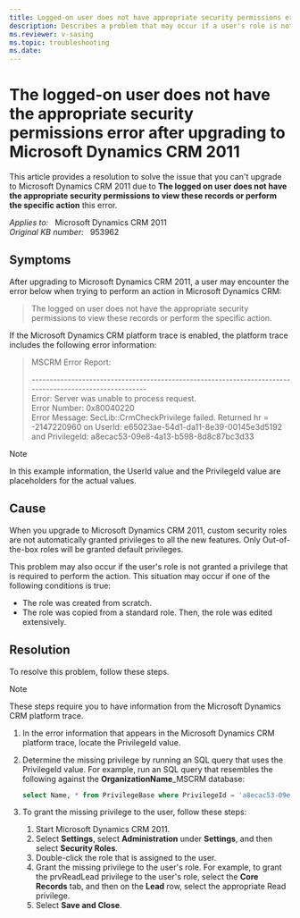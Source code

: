 ```yaml
---
title: Logged-on user does not have appropriate security permissions error after upgrading 
description: Describes a problem that may occur if a user's role is not granted a required privilege. Explains how to determine the missing privilege and grant it to the user.
ms.reviewer: v-sasing
ms.topic: troubleshooting
ms.date: 
---
```

# The logged-on user does not have the appropriate security permissions error after upgrading to Microsoft Dynamics CRM 2011

This article provides a resolution to solve the issue that you can't upgrade to Microsoft Dynamics CRM 2011 due to **The logged on user does not have the appropriate security permissions to view these records or perform the specific action**  this error.

_Applies to:_ &nbsp; Microsoft Dynamics CRM 2011  
_Original KB number:_ &nbsp; 953962

## Symptoms

After upgrading to Microsoft Dynamics CRM 2011, a user may encounter the error below when trying to perform an action in Microsoft Dynamics CRM:

> The logged on user does not have the appropriate security permissions to view these records or perform the specific action.

If the Microsoft Dynamics CRM platform trace is enabled, the platform trace includes the following error information:

> MSCRM Error Report:
>
> \--------------------------------------------------------------------------------------------------------  
> Error: Server was unable to process request.  
> Error Number: 0x80040220  
> Error Message: SecLib::CrmCheckPrivilege failed. Returned hr = -2147220960 on UserId: e65023ae-54d1-da11-8e39-00145e3d5192 and PrivilegeId: a8ecac53-09e8-4a13-b598-8d8c87bc3d33

> [!NOTE]
> In this example information, the UserId value and the PrivilegeId value are placeholders for the actual values.

## Cause

When you upgrade to Microsoft Dynamics CRM 2011, custom security roles are not automatically granted privileges to all the new features. Only Out-of-the-box roles will be granted default privileges.

This problem may also occur if the user's role is not granted a privilege that is required to perform the action. This situation may occur if one of the following conditions is true:

- The role was created from scratch.
- The role was copied from a standard role. Then, the role was edited extensively.

## Resolution

To resolve this problem, follow these steps.

> [!NOTE]
> These steps require you to have information from the Microsoft Dynamics CRM platform trace.

1. In the error information that appears in the Microsoft Dynamics CRM platform trace, locate the PrivilegeId value.
2. Determine the missing privilege by running an SQL query that uses the PrivilegeId value. For example, run an SQL query that resembles the following against the **OrganizationName**_MSCRM database:

    ```sql
    select Name, * from PrivilegeBase where PrivilegeId = 'a8ecac53-09e8-4a13-b598-8d8c87bc3d33'
    ```

3. To grant the missing privilege to the user, follow these steps:

   1. Start Microsoft Dynamics CRM 2011.
   2. Select **Settings**, select **Administration** under **Settings**, and then select **Security Roles**.
   3. Double-click the role that is assigned to the user.
   4. Grant the missing privilege to the user's role. For example, to grant the prvReadLead privilege to the user's role, select the **Core Records** tab, and then on the **Lead** row, select the appropriate Read privilege.
   5. Select **Save and Close**.

